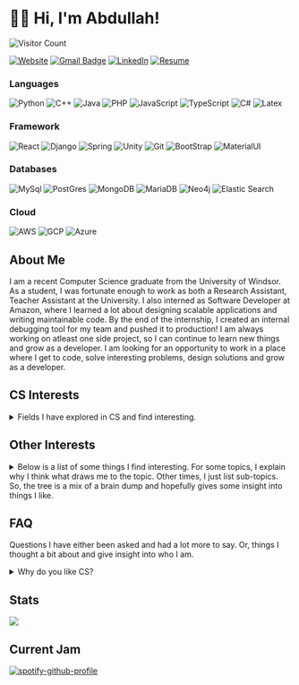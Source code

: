 # 👋🏽 Hi, I'm Abdullah! 
![Visitor Count](https://visitor-badge-reloaded.herokuapp.com/badge?page_id=aarif123456.aarif123456&color=00cf00&style=for-the-badge) 

<!-- [![E-Mail](https://img.shields.io/badge/email-reveal-2a8?style=for-the-badge&logo=gmail&logoColor=white)](https://mailhide.io/e/3JzSZnHC)-->
[![Website](https://img.shields.io/website?down_color=lightgrey&down_message=offline&style=for-the-badge&up_color=green&up_message=online&url=https%3A%2F%2Fabdullaharif.tech%2F)](https://abdullaharif.tech/) 
[![Gmail Badge](https://img.shields.io/badge/abdullahmeo11-c14438?style=for-the-badge&logo=Gmail&logoColor=white&link=mailto:abdullahmeo11@gmail.com)](mailto:abdullahmeo11@gmail.com)
[![LinkedIn](https://img.shields.io/badge/abdullaharif98-0077B5?style=for-the-badge&logo=linkedin&logoColor=white)](https://www.linkedin.com/in/abdullaharif98)
[![Resume](https://img.shields.io/badge/Resume-gray?style=for-the-badge&logo=adobeacrobatreader&logoColor=EC1C24)](https://www.dropbox.com/s/hrlh6qpwrz3iew5/Abdullah_Arif_Resume.pdf?dl=0)

### Languages

![Python](https://img.shields.io/badge/Python-3776AB?style=for-the-badge&logo=python&logoColor=white)
![C++](https://img.shields.io/badge/C%2B%2B-00599C?style=for-the-badge&logo=c%2B%2B&logoColor=white)
![Java](https://img.shields.io/badge/Java-ED8B00?style=for-the-badge&logo=java&logoColor=white)
![PHP](https://img.shields.io/badge/PHP-777BB4?style=for-the-badge&logo=php&logoColor=white)
![JavaScript](https://img.shields.io/badge/JavaScript-F7DF1E?style=for-the-badge&logo=javascript&logoColor=black)
![TypeScript](https://img.shields.io/badge/TypeScript-007ACC?style=for-the-badge&logo=typescript&logoColor=white)
![C#](https://img.shields.io/badge/C%23-239120?style=for-the-badge&logo=c-sharp&logoColor=white)
![Latex](https://img.shields.io/badge/LaTeX-47A141?style=for-the-badge&logo=LaTeX&logoColor=white)

### Framework

![React](https://img.shields.io/badge/React-20232A?style=for-the-badge&logo=react&logoColor=61DAFB)
![Django](https://img.shields.io/badge/Django-092E20?style=for-the-badge&logo=django&logoColor=white)
![Spring](https://img.shields.io/badge/Spring-6DB33F?style=for-the-badge&logo=spring&logoColor=white)
![Unity](https://img.shields.io/badge/Unity-100000?style=for-the-badge&logo=unity&logoColor=white)
![Git](https://img.shields.io/badge/Git-F05032?style=for-the-badge&logo=git&logoColor=white)
![BootStrap](https://img.shields.io/badge/Bootstrap-563D7C?style=for-the-badge&logo=bootstrap&logoColor=white)
![MaterialUI](https://img.shields.io/badge/Material--UI-0081CB?style=for-the-badge&logo=material-ui&logoColor=white)

### Databases

![MySql](https://img.shields.io/badge/MySQL-00000F?style=for-the-badge&logo=mysql&logoColor=white)
![PostGres](https://img.shields.io/badge/PostgreSQL-316192?style=for-the-badge&logo=postgresql&logoColor=white)
![MongoDB](https://img.shields.io/badge/MongoDB-4EA94B?style=for-the-badge&logo=mongodb&logoColor=white)
![MariaDB](https://img.shields.io/badge/MariaDB-003545?style=for-the-badge&logo=mariadb&logoColor=white)
![Neo4j](https://img.shields.io/badge/Neo4j-018bff?style=for-the-badge&logo=neo4j&logoColor=white)
![Elastic Search](https://img.shields.io/badge/Elastic_Search-005571?style=for-the-badge&logo=elasticsearch&logoColor=white)

### Cloud

![AWS](https://img.shields.io/badge/Amazon_AWS-232F3E?style=for-the-badge&logo=amazon-aws&logoColor=white)
![GCP](https://img.shields.io/badge/Google_Cloud-4285F4?style=for-the-badge&logo=google-cloud&logoColor=white)
![Azure](https://img.shields.io/badge/microsoft%20azure-0089D6?style=for-the-badge&logo=microsoft-azure&logoColor=white)

## About Me

<p>I am a recent Computer Science graduate from the University of Windsor. As a student, I was fortunate enough to work as both a Research Assistant, Teacher Assistant at the University. I also interned as Software Developer at Amazon, where I learned a lot about designing scalable applications and writing maintainable code. By the end of the internship, I created an internal debugging tool for my team and pushed it to production!  I am always working on atleast one side project, so I can continue to learn new things and grow as a developer. I am looking for an opportunity to work in a place where I get to code, solve interesting problems, design solutions and grow as a developer.
</p>

<h2>CS Interests</h2>
<details><summary>Fields I have explored in CS and find interesting.</summary>
<ul> 
    <li>Making Projects
        <ul>
            <li><details><summary>Web Development</summary>
                <ul>
                </ul>
            </details></li> 
            <li><details><summary>Game Development</summary>
                <ul>
                </ul>
            </details></li>
            <li><details><summary>Security Developer</summary>
                <ul>
                </ul>
            </details></li>  
            <!-- <li>Mobile Development</li> -->
            <!-- <li>DevOps</li> -->
        </ul>
    </li> 
    <li><details><summary>Algorithms</summary>
        <ul>
        </ul>
    </details></li> 
    <li><details><summary>Data Structures</summary>
        <ul>
        </ul>
    </details></li> 
    <li><details><summary>Security</summary>
        <ul>
            <li>Encryption</li>
        </ul>
    </details></li> 
    <li><details><summary>Networking and Cloud computing</summary>
        <ul>
            <li> Distributed computing</li>
        </ul>
    </details></li> 
    <li><details><summary>Artificial Intelligence</summary>
        <ul>
        </ul>
    </details></li> 
    <li><details><summary>Languages and Grammar</summary>
        <ul>
            <!-- TODO: GO, RUST, Objective-C, Swift -->
        </ul>
    </details></li> 
    <li><details><summary>Big Data</summary>
        <ul>
            <!--  software(Hadoop, Spark, Pig, Hive) -->
            <!-- Algorithms  (MapReduce, Flume) -->
            <!-- data warehouse technical architectures, infrastructure components, ETL/ELT and reporting/analytic tools and environments. -->
            <!-- (e.g., NoSQL, MongoDB, SparkML, Tensorflow). -->
        </ul>
    </details></li> 
    <li><details><summary>Hardware and OS</summary>
        <ul>
            <li>Linux</li>
            <!-- TODO: Create own OS -->
            <!--Embedded Software-->
            <!-- RTOS (Real-time operating system) -->
            <!-- Raspberry Pi -->
        </ul>
    </details></li> 
</ul>
</details>

<h2>Other Interests</h2>
<details><summary>Below is a list of some things I find interesting. For some topics, I explain why I think what draws me to the topic. Other times, I just list sub-topics. So, the tree is a mix of a brain dump and hopefully gives some insight into things I like.</summary>

<ul> <!-- Interests lists -->
    <li><details><summary>Social Sciences</summary>
        <ul>
            <li><details><summary>Psychology</summary>
                <ul> 
                    <li><details><summary>Work-related</summary>
                        <ul> 
                            <li><details><summary>Career Wellbeing</summary>
                                <p>Most people will spend a significant portion of their life at work. So, you might as well figure out what you want out of your career and how to get it.</p>
                                <ul> 
                                    <li><a href="https://80000hours.org/career-planning/process/">Updated Version of the guide I read in my first year</a></li>
                                    <li><a href="https://80000hours.org/career-planning/summary/">Summary of guide</a></li>
                                    <li><a href="https://80000hours.org/career-guide/introduction/">Guide I read in my first year</a></li>
                                    <li><a href="https://80000hours.org/articles/advice-for-undergraduates/">Advice for undergrads</a></li>
                                    <li><a href="https://waitbutwhy.com/2018/04/picking-career.html">Another awesome article</a></li>
                                </ul>
                            </details></li>
                            <li><details><summary>Productivity</summary>
                                <ul>
                                   <li>Role of ambition</li>
                                   <li>Characteristics of productive people</li>
                                   <li>Importance of growth mindset</li>
                                   <li>Grit (impact on life success as well as how to cultivate)</li>
                                   <li>Components of motivation</li>
                                   <li>Role of structure and organization</li>
                                   <li>Deliberate Practice and Mastery</li>
                                   <li>Goals and planning</li>
                                   <li>Cultivating focus</li>
                                   <li>Effective time management and prioritization</li>
                                   <li>Leveraging the urge to procrastinate as a force for good</li>
                                   <li>Identifying and leveraging natural strengths</li>
                                   <li>Increasing engagement of work</li>
                                <ul>
                            </details></li> 
                            <li><details><summary>Resilience</summary> 
                                <ul>
                                    <li>Post-traumatic growth</li>
                                    <li>Relationship of trauma to creativity</li>
                                    <li>Emotional Regulation</li>
                                    <li>Coping Mechanism</li>
                                </ul>
                            </details></li>
                            <li><details><summary>Working under pressure</summary>
                                <ul> 
                                    <li>Reframing threats as challenges</li>
                                    <li>Gamifying</li>
                                    <li>Breathing techniques</li>
                                    <li>Meditating</li>
                                    <li>Minimize thought required to perform under pressure 
                                        <ul>
                                            <li>Practicing until actions become second nature</li>
                                            <li>Creating system</li>
                                        </ul>
                                   </li>
                                </ul> 
                            </details></li> 
                            <li><details><summary>Increasing luck</summary> 
                                <ul>
                                    <li>Maximize Opportunities 
                                        <ul>
                                            <li>Meet people (network)</li>
                                            <li>Try out new things</li>
                                            <li>Try to say yes more often</li>
                                            <li>Break routine</li>
                                        </ul>
                                   </li>
                                    <li>Value your intuition (it's not a magic bullet, but investigate hunches)</li>
                                    <li>Look for the good (Tetris effect): we are more likely to see what we seek</li>
                                    <li>Turn obstacles into opportunity: Post-traumatic growth</li>
                                </ul>
                            </details></li> 
                        </ul>
                    </details></li>
                    <li><details><summary>People</summary>
                        <ul>
                            <li>People are a constant factor, and you will have various relationships in your life. So, you might as well make an effort to improve your interpersonal relationships.</li>
                            <li><details><summary>Leadership</summary>
                                <ul>
                                    <li>I have no interest in managing anyone in the foreseeable future. But, there is only so much you can do by yourself. And, I try to think of leadership differently than management. Teams need a good manager to keep things orderly and to push the team to reach goals. I see a leader as someone with a vision and understanding of their team. Like, they know what everyone wants and how to link actions to things that will motivate them. And, they understand people's strengths, so they can help the team position themselves.</li>
                                </ul>
                            </details></li>
                            <li><details><summary>Relationship/Friendship</summary>
                                <ul>
                                    <li>
                                        Your close interpersonal relationships are the best predictor of <a href="https://news.harvard.edu/gazette/story/2017/04/over-nearly-80-years-harvard-study-has-been-showing-how-to-live-a-healthy-and-happy-life/">. Also, people are complicated and vary a lot, which means every relationship will be different. So, it's always interesting to find common threads and hopefully discover some principles to navigate through life. 
                                    </li>
                                </ul>
                            </details></li>
                            <li><details><summary>Networking</summary>
                                <ul>
                                    <li>You can never know too many interesting people.</li>
                                    <li>Everyone knows networking is important, but nothing is worse than someone who tries to network with you, hoping to get a job.</li>
                                    <li>My favourite networking advice
                                        <ul>
                                            <li>Find some way to provide value. Try to see if you can do something in 5 minutes to make someone's life better. Introduce people who you think should be connected or share ideas you feel will help</li>
                                            <li>Reconnect with old friends</li>
                                            <li>Connect with people with large networks</li>
                                            <li>Be a friend: try to connect with people you find interesting. Also, cement existing relationships</li>
                                        </ul>
                                    </li>
                                </ul>
                            </details></li>
                            <li><details><summary>Mentorship/Teaching</summary>
                                <ul>
                                    <li>Expertise requires hours of deliberate practice, but <a href="https://hbr.org/2007/07/the-making-of-an-expert">studies</a>  have found world-class performers often have a teacher inspire them when they are young. Then work with expert teachers to reach new heights. Also, studying the characteristic of good teachers and students might help you both learn and teach better. And no, I am not interested in anything resembling an MLM. 
                                    </li>
                                </ul>
                            </details></li>
                        </ul>
                    </details></li>
                    <li><details><summary>Cognitive</summary>
                        <p>Cognitive psychology is the study of different mental processes. In my opinion, this is the coolest part of psychology. I want to figure what makes my brain tick. Luckily there is a plethora of articles and papers to help me out. </p>
                        <ul>
                            <li><details><summary>Creativity</summary>
                                <ul>
                                </ul>
                            </details></li> 
                            <li><details><summary>Intelligence</summary>
                                <ul>
                                </ul>
                            </details></li>
                            <li><details><summary>Critical thinking</summary>
                                <ul>
                                </ul>
                            </details></li>
                        </ul>
                    </details></li> 
                    <li><details><summary>Behavioural</summary>
                        <p>Radical behaviourism is the idea that all behaviours can be explained away by conditioning. This leads to the demonstrably false conclusion of humans being born as a “tabula rasa (blank slate)”. But, despite its radical foundation, behaviourism still stands as the cornerstone of modern psychology. Behaviourists were the first psychologist to insist psychology should be seen as a science, namely all theories needed to be backed up by experimentations and evaluated on their predictive ability. 
                        </p>
                        <p>Human psychology is always going to be complicated. So, any lens that can deepen our understanding is worth learning.</p>
                    </details></li> 
                    <li><details><summary>Personality</summary>
                        <ul>
                            <li>Big 5</li>
                            <li>Grit as a part of conscientiousness</li>
                            <li>Intelligence as it relates to personality</li>
                            <li>Creativity as it relates to personality</li>
                            <li>Mental disorder as continuum of personality</li>
                        </ul>
                    </details></li> 
                    <li><details><summary>Abnormal (Disorder)</summary>
                        <ul>
                        </ul>
                    </details></li> 
                    <li><details><summary>Developmental</summary>
                        <ul>
                        </ul>
                    </details></li>
                    <li><details><summary>Biopsychology</summary>
                        <ul>
                        </ul>
                    </details></li> 
                </ul>
            </details></li> 
            <li><details><summary>History</summary>
                <p>I have always seen history as a collection of stories that happen to be true. So, whenever I am researching a historical event, I try to figure out what happened and deepen my understanding of the characters involved. For example, when I was learning about Julius Caesar's assassination, I would try to figure out why he wanted to conquer Rome. And, I would try to learn about his oppositions and what they wanted.</p>
                <p>I would also try to learn more about the setting. For example,  their two consul system seemed weird. How did it start?  Why were they so afraid of a potential dictator. Unlike in a novel, you can follow your curiosity and the story continues to grow. I have never been a big dates guy, but the more I learn the better I get at placing things chronologically.</p>
                <ul>
                    <li>Also, studying the pasts helps put the present in perspective and gives you a better ideas of what to expect in the future. 
                    </li>
                    <li>Past events, circumstances and solution.  Alternates </li>
                    <li> Wisdom, threat to our species </li>
                    <li> I feel like the best to prepare for the future is to build on the wisdom we have acquired as a species. My in</li>
                    <li>Archaeology
                        <ul>
                            <li>I have always see archaeology as a means to an end. Like </li>
                        </ul>
                   </li>
                </ul>
            </details></li> 
            <li><details><summary>Communication</summary>
                <p> <!-- TODO: talk about writing and why you got into sales for part time --></p>
                <ul>
                    <li><details><summary>Writing</summary>
                        <ul>
                        </ul>
                    </details></li>
                    <li>Rhetoric (Arguing Better)</li>
                </ul>
            </details></li> 
            <li><details><summary>Sociology</summary>
                <ul>
                </ul>
            </details></li>
        </ul>
    </details></li>     
    <li><details><summary>Philosophy</summary>
        <p>Humans have been trying to figure out how to long to live for a long time. So, why would you not learn about some of the better answer we have come up with. </p>
        <ul> <!-- Philosophy List -->
            <li>Meta-Physics</li>
            <li><details><summary>Schools of Philosophy</summary> 
                <ul> 
                    <li>Religions</li>
                    <li>Stoicism</li>
                    <li>Confucius</li>
                    <li>Plato</li>
                    <li>Socrates</li>
                </ul>
            </details></li> 
            <li><details><summary>Eudaimonia (Study of a "good" life)</summary> 
                <ul> 
                    <li><details><summary>Studies of life outcome</summary> 
                        <ul> 
                        <li>Top Five Regrets of the Dying</li>
                        <li><details><summary>Lifelong studies</summary>
                            <ul> 
                                <li>The Terman study</li>
                                <li>The Grant study</li>
                                <li>The Legacy Project</li>
                            </ul>
                        </details></li> 
                        </ul>
                    </details></li> 
                    <li><details><summary>Life goals: Just Enough: Tools for Creating Success in Your Work and Life:</summary> 
                        <ul>
                            <li>Happiness: Pleasure and contentment. Part of this is also physical health, gratitude and small thrills</li>
                            <li>Achievement: Doing what you are good at and making a career</li>
                            <li>Significance: Relationships and positive impact</li>
                            <li>Legacy: Discovering and then living by your values in a positive way.</li>
                        </ul>
                    </details></li> 
                    <li><details><summary>Measuring Wisdom (Personal Intelligence)</summary> 
                        <ul>
                            <li>http://thinkingskills.weebly.com/uploads/4/9/1/7/4917998/webster_self_assessed_wisdom_scale.pdf</li>
                        </ul>
                    </details></li> 
                    <li><details><summary>Gratitude</summary> 
                        <ul>
                            <li><details><summary>Priming brain</summary> 
                                <ul> 
                                    <li>gratitude journaling</li>
                                    <li>Imagining horrible scenarios</li>
                                </ul>
                            </details></li>
                        </ul>
                    </details></li> 
                </ul>
            </details></li> 
            <li><details><summary>Meaning</summary> 
                <ul>
                    <li>Meaningfulness vs Happiness 
                            <ul>
                                <li>https://www.bakadesuyo.com/2013/01/happy-meaningful-life/</li>
                            </ul>
                   </li>
                    <li>Power of stories and myths</li>
                    <li>Impact of religion</li>
                    <li>Mediating on your death</li>
                </ul>
            </details></li> 
            <li><details><summary>Ethics</summary> 
                <ul>
                    <li>Studies on Ethics</li>
                    <li>Moral foundations theory</li>
                    <li>Nicomachean Ethics</li>
                    <li>Justice: What's the Right Thing to Do? - Michael Sandel</li>
                </ul>
            </details></li> 
            <li><details><summary>Transcendence</summary> 
                <ul>
                    <li>Self-awareness</li>   
                    <li>Self-acceptance</li>  
                    <li>Alive Time Vs. Dead Time: Engaging with life</li> 
                </ul>
            </details></li> 
        </ul>
    </details></li>
    <li><details><summary>Natural Science</summary>
        <ul>
            <li><details><summary>Astronomy</summary>
                <ul>
                </ul>
            </details></li>
            <li><details><summary>Chemistry</summary>
                <ul>
                </ul>
            </details></li>
            <li><details><summary>Physics</summary>
                <ul>
                </ul>
            </details></li>
            <li><details><summary>Life science</summary>
            <ul>
                <li><details><summary>Neuroscience</summary>
                    <ul>
                        <li>Brain region mapping for personality disorders</li>
                    </ul>
                </details></li>
                <li>Astrobiology (Aliens)</li>
                <li>Biotechnology</li>
                <li>Bioinformatics</li>
                <li>Evolutionary biology</li>
            </ul>
            </details></li>
            <li><details><summary>Earth Sciences</summary>
                <li><details><summary>Geography</summary>
                    <ul>
                        <li>Geochronology (Mostly just history of the Earth and how we date things)</li>
                    </ul>
                </details></li>  
            </details></li>  
        </ul>
    </details></li>  
    <li><details><summary>Math</summary>
        <ul>
        </ul>
    </details></li>
    <li><details><summary>Technology</summary>
        <ul>
            <li><details><summary>History of Technology</summary>
            <ul> 
                <li>Early human tool development</li>
                <li>Agriculture Revolution</li>
                <li>Industrial Revolution</li>
            </ul>
            </details></li>
            <li><details><summary>Cool Inventions</summary>
            <ul> 
            </ul>
            </details></li>
            <li><details><summary>Interesting gadgets</summary>
            <ul> 
            </ul>
            </details></li>
        </ul>
    </details></li>
<!--     <li><details><summary>Health</summary>
        <p>A healthy body leads healthy mind, so I try to stay active. I love running and swimming and try to stay consistent. I also love badminton, soccer and biking. I used to obsesses about optimizing my fitness, like analyzing different workouts and diets. But, I think when it comes to your health you can get 90% of the results by being consistent with the fundamentals: Eat healthy, stay active and maintain a consistent sleep cycle.</p>
        <p>For weight loss, ensure you eat less calorie then you consume. It might help to drink some water before your meals. To gain muscle, ensure you get enough protein and incorporate <a href="http://stronglifts.com/5x5/">"big lifts"</a> in your workout.</p>
    </details></li>  -->
    <li><details><summary>Finance</summary>
        <p>Money gives you the freedom to live a life by your values. Everyone's situation is different, but I think everyone have some sort of system to manage their money.</p>
        <ul>
            <li><a href="https://www.bakadesuyo.com/2018/01/easy-way-to-save-money/">Saving Psychology</a></li>
            <li><a href="https://www.iwillteachyoutoberich.com/ultimate-guide-to-making-money/">Managing Money</a>
            </li>
            <li><a href="https://www.iwillteachyoutoberich.com/guides/ultimate-guide-to-personal-finance/">Automate saving</a></li>
            <li><a href="https://www.iwillteachyoutoberich.com/blog/investing-for-beginners/">Investments</a>
                <li>I try to mostly invest in ETFs, but I love analyzing potentially undervalued stocks</li>
            </li>
        </ul>
    </details></li> 
</ul>            
</details>
<!-- 
### Strengths And Personality tests 

- Personality stabilizes around adolescence (Find source and confirm)
- Point of tests is to brainstorm ideas of things you might potentially be good at then you try to lean into your strength and make a production, in 9-12 months see if things unfolded the way you expected. This method of reflection will allow you to hone in on your strengths and weaknesses
- Explain test and what insight it gives - also try to validate assumptions a bit
- Big 5
- MBTI - basically big 5 
- Grit - basically measure conscientiousness
- Competing Values Framework (CVF)
- Quinn’s Competing Values 
- Hierarchy of values
- PERMA
- Optimism
- Character Strengths

### Reading

<ul>
    <li><details><summary>Fiction Books</summary>
        <ul>
        </ul>
    </details></li> 
    <li><details><summary>Non-Fiction</summary>
        <ul>
        </ul>
    </details></li> 
    <li><details><summary>Manga/Webtoon</summary>
        <ul>
        </ul>
    </details></li> 
</ul>

### Shows

<ul>
    <li><details><summary>Anime</summary>
        <ul>
        </ul>
    </details></li> 
</ul>

### Movies

<ul>
    <li><details><summary>Marvel</summary>
        <ul>
        </ul>
    </details></li> 
</ul>
 -->

## FAQ

<p>Questions I have either been asked and had a lot more to say. Or, things I thought a bit about and give insight into who I am.</p>

<details><summary>Why do you like CS?</summary>
<p>As a kid, I always loved puzzles, magic and making up stories, which is why I think I fell in love with Computer Science. </p>

<p>As a coder, it feels like you are continuously solving fun puzzles. You start by analyzing what you know, brainstorming ways to solve the problem and you know when it’s solved. Analyzing a problem feels like reading a whodunnit book or trying to escape an escape room. You look at each piece of information and try to see if anything can help you. Next, you brainstorm, trying to connect seemingly unrelated ideas. It’s like looking at a bunch of scrabble pieces, trying to come up with a word alongside the thrill of having a high-value word pop into your head. It’s those flashes of brilliance where you move from uncertainty to clarity that makes coding exciting. Last, coding refines your thinking by giving you feedback, just like solving puzzles. Unlike puzzles, there often isn’t one correct answer for coding. But, there are definitely wrong answers and objectively better answers. You can create test cases to set up a puzzle-like environment. Failed tests or broken components expose faulty or noncomprehensive reasoning like incorrect Sudoku boards. So, you get the same feeling of achievement when you get your code working efficiently and correctly. In short, a good portion of coding is like solving puzzles and they are both fun for the same reasons.</p>

<p>Magic has a certain allure:  a seemingly incomprehensible force that can solve a range of problems. Coding is the closest thing we have to magic. Much like magic, computers are mysterious. The more you learn, the more questions you have. Imagine you want to understand what makes up a computer. So, you learn about different computer parts such as RAM, CPU, hard drive and a motherboard. But, that brings up a plethora of questions, such as how can some metal and electricity “remember” things. And, how does the CPU know what to calculate and how do these calculations turn into meaningful output? Once you understand how each part works individually, you still need to learn how they work together. So, avoid drowning in complexity, you learn to view most things as black-boxes. For example, imagine we wanted to print “Hello World!” in Python. We would write `print (“Hello World!”)`. Instead of worrying about how Python is handling the printing under the hood. As our programs get more complicated, so does the size of our boxes. So, coding is the art of picking magic boxes and connecting them to solve problems. Likewise, writing maintainable code is about combining smaller boxes, so we only have to worry about a few boxes at a time. In summary, coding is a humbling craft, where you spend a lot of time working with pieces you don’t fully understand, which simultaneously remind you of your ignorance and pique your curiosity.</p>

<p>I don’t know anyone that doesn’t like stories. But I’ve always been obsessed with them. And, writing code and stories is similar in a lot of ways. I love the way stories weave through a slew of disjointed ideas and combine them into something even better. I love watching as my imagination dissects stories into idea and then stitching them up in different ways. Similarly, software is also ubiquitous and mashes together seemingly unrelated concepts. For example, using the “genetic algorithm”, which was inspired by studying natural selection, to <a href="https://github.com/Aarif123456/KeystrokeDynamicsSpoofer">mimic a user’s typing pattern</a>. Or, using a basic statistical technique to find <a href="https://github.com/Aarif123456/amazonscrape">good deals on Amazon</a>. Next, stories are our soul, they let us see the world from someone else’s world and bring us together. The best authors place themselves in the shoes of their audience and guide them to a new perspective. Likewise, coding is an empathetic art. When you code, you have at least two audiences in mind. The first is the compiler, which is like a smart child. It is limited in what it can infer. So, you need to be exact with your instructions. Unlike with people, you don’t have to worry about their desires and dislikes. But, there are certain things it can do faster, so you try to state things in a way that makes the execution as fast as possible. Your second audience is other developers. Good code is reusable code. Modern applications are too big for one person to create. So, people will read your code. This means you need to learn to see your code as someone coming it across the first times. You need to make educated guess about what they know and document your code accordingly. Reading code takes as much empathy as reading a book. I have lost count of the times I accidentally broke a program because I misunderstood the creator’s intention behind a certain line or function. So, coding is a lot like writing stories, except you get to create something you can use. </p>

<p>It’s no surprise that I enjoy coding. But, it’s hard to explain why you like anything. I hope that by comparing it to other hobbies I’ve made it a little to see why CS is awesome.</p>
</details>

## Stats 

![](https://github-readme-stats.vercel.app/api?username=aarif123456&hide_title=true&hide_border=true&show_icons=true&include_all_commits=true&count_private=true&line_height=21&theme=dark)

<!--
[![Abdullah's top languages](https://github-readme-stats.vercel.app/api/top-langs/?username=aarif123456&theme=blue-green)](https://github.com/aarif123456) -->

<h2>Current Jam</h2>

[![spotify-github-profile](https://spotify-github-profile.vercel.app/api/view?uid=aarif123456&cover_image=true&theme=default)](https://github.com/kittinan/spotify-github-profile)

